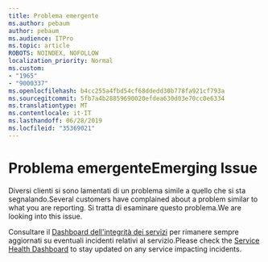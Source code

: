 ```yaml
---
title: Problema emergente
ms.author: pebaum
author: pebaum
ms.audience: ITPro
ms.topic: article
ROBOTS: NOINDEX, NOFOLLOW
localization_priority: Normal
ms.custom:
- "1965"
- "9000337"
ms.openlocfilehash: b4cc255a4fbd54cf68ddedd30b778fa921cf793a
ms.sourcegitcommit: 5fb7a4b28859690020efdea630d03e70cc0e6334
ms.translationtype: MT
ms.contentlocale: it-IT
ms.lasthandoff: 06/28/2019
ms.locfileid: "35369021"
---
```

# <a name="emerging-issue"></a><span data-ttu-id="f4d32-102">Problema emergente</span><span class="sxs-lookup"><span data-stu-id="f4d32-102">Emerging Issue</span></span>

<span data-ttu-id="f4d32-103">Diversi clienti si sono lamentati di un problema simile a quello che si sta segnalando.</span><span class="sxs-lookup"><span data-stu-id="f4d32-103">Several customers have complained about a problem similar to what you are reporting.</span></span> <span data-ttu-id="f4d32-104">Si tratta di esaminare questo problema.</span><span class="sxs-lookup"><span data-stu-id="f4d32-104">We are looking into this issue.</span></span>

<span data-ttu-id="f4d32-105">Consultare il [Dashboard dell'integrità dei servizi](https://admin.microsoft.com/adminportal/home#/servicehealth) per rimanere sempre aggiornati su eventuali incidenti relativi al servizio.</span><span class="sxs-lookup"><span data-stu-id="f4d32-105">Please check the [Service Health Dashboard](https://admin.microsoft.com/adminportal/home#/servicehealth) to stay updated on any service impacting incidents.</span></span>